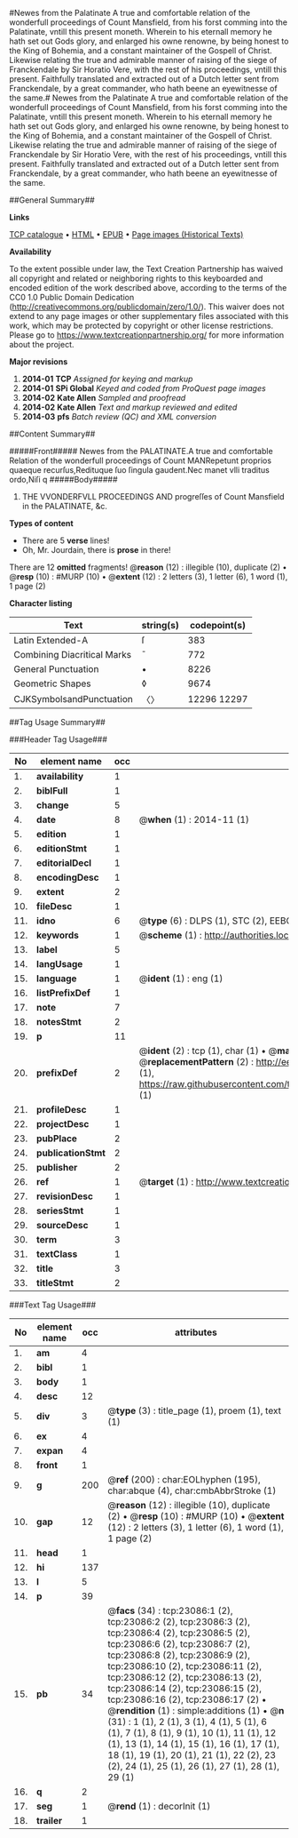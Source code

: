 #Newes from the Palatinate A true and comfortable relation of the wonderfull proceedings of Count Mansfield, from his forst comming into the Palatinate, vntill this present moneth. Wherein to his eternall memory he hath set out Gods glory, and enlarged his owne renowne, by being honest to the King of Bohemia, and a constant maintainer of the Gospell of Christ. Likewise relating the true and admirable manner of raising of the siege of Franckendale by Sir Horatio Vere, with the rest of his proceedings, vntill this present. Faithfully translated and extracted out of a Dutch letter sent from Franckendale, by a great commander, who hath beene an eyewitnesse of the same.#
Newes from the Palatinate A true and comfortable relation of the wonderfull proceedings of Count Mansfield, from his forst comming into the Palatinate, vntill this present moneth. Wherein to his eternall memory he hath set out Gods glory, and enlarged his owne renowne, by being honest to the King of Bohemia, and a constant maintainer of the Gospell of Christ. Likewise relating the true and admirable manner of raising of the siege of Franckendale by Sir Horatio Vere, with the rest of his proceedings, vntill this present. Faithfully translated and extracted out of a Dutch letter sent from Franckendale, by a great commander, who hath beene an eyewitnesse of the same.

##General Summary##

**Links**

[TCP catalogue](http://www.ota.ox.ac.uk/tcp/)  • 
[HTML](http://tei.it.ox.ac.uk/tcp/Texts-HTML/free/A08/A08152.html)  • 
[EPUB](http://tei.it.ox.ac.uk/tcp/Texts-EPUB/free/A08/A08152.epub) • 
[Page images (Historical Texts)](https://historicaltexts.jisc.ac.uk/eebo-99857362e)

**Availability**

To the extent possible under law, the Text Creation Partnership has waived all copyright and related or neighboring rights to this keyboarded and encoded edition of the work described above, according to the terms of the CC0 1.0 Public Domain Dedication (http://creativecommons.org/publicdomain/zero/1.0/). This waiver does not extend to any page images or other supplementary files associated with this work, which may be protected by copyright or other license restrictions. Please go to https://www.textcreationpartnership.org/ for more information about the project.

**Major revisions**

1. __2014-01__ __TCP__ *Assigned for keying and markup*
1. __2014-01__ __SPi Global__ *Keyed and coded from ProQuest page images*
1. __2014-02__ __Kate Allen__ *Sampled and proofread*
1. __2014-02__ __Kate Allen__ *Text and markup reviewed and edited*
1. __2014-03__ __pfs__ *Batch review (QC) and XML conversion*

##Content Summary##

#####Front#####
Newes from the PALATINATE.A true and comfortable Relation of the wonderfull proceedings of Count MANRepetunt proprios quaeque recurſus,Redituque ſuo ſingula gaudent.Nec manet vlli traditus ordo,Niſi q
#####Body#####

1. THE VVONDERFVLL PROCEEDINGS AND progreſſes of Count Mansfield in the PALATINATE, &c.

**Types of content**

  * There are 5 **verse** lines!
  * Oh, Mr. Jourdain, there is **prose** in there!

There are 12 **omitted** fragments! 
 @__reason__ (12) : illegible (10), duplicate (2)  •  @__resp__ (10) : #MURP (10)  •  @__extent__ (12) : 2 letters (3), 1 letter (6), 1 word (1), 1 page (2)

**Character listing**


|Text|string(s)|codepoint(s)|
|---|---|---|
|Latin Extended-A|ſ|383|
|Combining             Diacritical Marks|̄|772|
|General Punctuation|•|8226|
|Geometric Shapes|◊|9674|
|CJKSymbolsandPunctuation|〈〉|12296 12297|

##Tag Usage Summary##

###Header Tag Usage###

|No|element name|occ|attributes|
|---|---|---|---|
|1.|__availability__|1||
|2.|__biblFull__|1||
|3.|__change__|5||
|4.|__date__|8| @__when__ (1) : 2014-11 (1)|
|5.|__edition__|1||
|6.|__editionStmt__|1||
|7.|__editorialDecl__|1||
|8.|__encodingDesc__|1||
|9.|__extent__|2||
|10.|__fileDesc__|1||
|11.|__idno__|6| @__type__ (6) : DLPS (1), STC (2), EEBO-CITATION (1), PROQUEST (1), VID (1)|
|12.|__keywords__|1| @__scheme__ (1) : http://authorities.loc.gov/ (1)|
|13.|__label__|5||
|14.|__langUsage__|1||
|15.|__language__|1| @__ident__ (1) : eng (1)|
|16.|__listPrefixDef__|1||
|17.|__note__|7||
|18.|__notesStmt__|2||
|19.|__p__|11||
|20.|__prefixDef__|2| @__ident__ (2) : tcp (1), char (1)  •  @__matchPattern__ (2) : ([0-9\-]+):([0-9IVX]+) (1), (.+) (1)  •  @__replacementPattern__ (2) : http://eebo.chadwyck.com/downloadtiff?vid=$1&page=$2 (1), https://raw.githubusercontent.com/textcreationpartnership/Texts/master/tcpchars.xml#$1 (1)|
|21.|__profileDesc__|1||
|22.|__projectDesc__|1||
|23.|__pubPlace__|2||
|24.|__publicationStmt__|2||
|25.|__publisher__|2||
|26.|__ref__|1| @__target__ (1) : http://www.textcreationpartnership.org/docs/. (1)|
|27.|__revisionDesc__|1||
|28.|__seriesStmt__|1||
|29.|__sourceDesc__|1||
|30.|__term__|3||
|31.|__textClass__|1||
|32.|__title__|3||
|33.|__titleStmt__|2||


###Text Tag Usage###

|No|element name|occ|attributes|
|---|---|---|---|
|1.|__am__|4||
|2.|__bibl__|1||
|3.|__body__|1||
|4.|__desc__|12||
|5.|__div__|3| @__type__ (3) : title_page (1), proem (1), text (1)|
|6.|__ex__|4||
|7.|__expan__|4||
|8.|__front__|1||
|9.|__g__|200| @__ref__ (200) : char:EOLhyphen (195), char:abque (4), char:cmbAbbrStroke (1)|
|10.|__gap__|12| @__reason__ (12) : illegible (10), duplicate (2)  •  @__resp__ (10) : #MURP (10)  •  @__extent__ (12) : 2 letters (3), 1 letter (6), 1 word (1), 1 page (2)|
|11.|__head__|1||
|12.|__hi__|137||
|13.|__l__|5||
|14.|__p__|39||
|15.|__pb__|34| @__facs__ (34) : tcp:23086:1 (2), tcp:23086:2 (2), tcp:23086:3 (2), tcp:23086:4 (2), tcp:23086:5 (2), tcp:23086:6 (2), tcp:23086:7 (2), tcp:23086:8 (2), tcp:23086:9 (2), tcp:23086:10 (2), tcp:23086:11 (2), tcp:23086:12 (2), tcp:23086:13 (2), tcp:23086:14 (2), tcp:23086:15 (2), tcp:23086:16 (2), tcp:23086:17 (2)  •  @__rendition__ (1) : simple:additions (1)  •  @__n__ (31) : 1 (1), 2 (1), 3 (1), 4 (1), 5 (1), 6 (1), 7 (1), 8 (1), 9 (1), 10 (1), 11 (1), 12 (1), 13 (1), 14 (1), 15 (1), 16 (1), 17 (1), 18 (1), 19 (1), 20 (1), 21 (1), 22 (2), 23 (2), 24 (1), 25 (1), 26 (1), 27 (1), 28 (1), 29 (1)|
|16.|__q__|2||
|17.|__seg__|1| @__rend__ (1) : decorInit (1)|
|18.|__trailer__|1||
